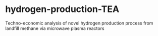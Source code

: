 # hydrogen-production-TEA
Techno-economic analysis of novel hydrogen production process from landfill methane via microwave plasma reactors
